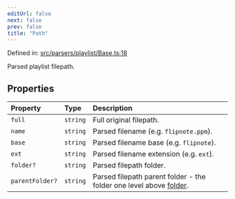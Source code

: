 ```yaml
---
editUrl: false
next: false
prev: false
title: "Path"
---
```


Defined in: [src/parsers/playlist/Base.ts:18](https://github.com/jaames/flipnote.js/blob/fa9305c29e8ec1c9100d20a6b44d2fa614eb1888/src/parsers/playlist/Base.ts#L18)

Parsed playlist filepath.

## Properties

| Property | Type | Description |
| :------ | :------ | :------ |
| <a id="full"></a> `full` | `string` | Full original filepath. |
| <a id="name"></a> `name` | `string` | Parsed filename (e.g. `flipnote.ppm`). |
| <a id="base"></a> `base` | `string` | Parsed filename base (e.g. `flipnote`). |
| <a id="ext"></a> `ext` | `string` | Parsed filename extension (e.g. `ext`). |
| <a id="folder"></a> `folder?` | `string` | Parsed filepath folder. |
| <a id="parentfolder"></a> `parentFolder?` | `string` | Parsed filepath parent folder - the folder one level above [folder](../../../../../../../../api/namespaces/playlist/interfaces/path/#folder). |
